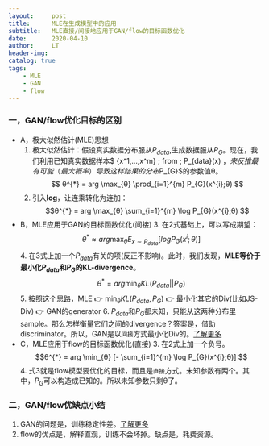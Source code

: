 ```yaml
---
layout:     post
title:      MLE在生成模型中的应用
subtitle:   MLE直接/间接地应用于GAN/flow的目标函数优化
date:       2020-04-10
author:     LT
header-img: 
catalog: true
tags:
    - MLE
    - GAN
    - flow
---
```


### 一，GAN/flow优化目标的区别
 - A，极大似然估计(MLE)思想
    1. 极大似然估计：假设真实数据分布服从$P_{data}$,生成数据服从$P_{G}$。现在，我们利用已知真实数据样本$ \{x^1,...,x^m\} \; from \; P_{data}(x) $，来反推最有可能（最大概率）导致这样结果的分布$P_{G}$的参数值θ。
    $$ θ^{*} = arg  \max_{θ} \prod_{i=1}^{m} P_{G}(x^{i};θ) $$
    2. 引入**log**，让连乘转化为连加：
    $$θ^{*} = arg  \max_{θ} \sum_{i=1}^{m} \log P_{G}(x^{i};θ) $$
 - B，MLE应用于GAN的目标函数优化(间接)
    3. 在2式基础上，可以写成期望：
    $$θ^{*} ≈ arg  \max_{θ} E_{x \sim P_{data}} [log P_{G}(x^{i};θ)] $$
    4. 在3式上加一个$P_{data}$有关的项(反正不影响)。此时，我们发现，**MLE等价于最小化$P_{data}$和$P_{G}$的KL-divergence**。
    $$θ^{*} = arg \min_{θ} KL(P_{data} || P_{G}) $$
    5. 按照这个思路，MLE 👉 $\min_{θ} KL(P_{data},P_{G})$ 👉 最小化其它的Div(比如JS-Div) 👉 GAN的generator
    6. $P_{data}$和$P_{G}$都未知，只能从这两种分布里sample。那么怎样衡量它们之间的divergence？答案是，借助discriminator。所以，GAN是以`间接`方式最小化Div的。[了解更多](https://leeeliu.github.io/2019/05/27/GAN/)
 - C，MLE应用于flow的目标函数优化(直接)
    3. 在2式上加一个负号。
    $$θ^{*} = arg  \min_{θ} [- \sum_{i=1}^{m} \log P_{G}(x^{i};θ)] $$
    4. 式3就是flow模型要优化的目标，而且是`直接`方式。未知参数有两个。其中，$P_{G}$可以构造成已知的。所以未知参数只剩θ了。

### 二，GAN/flow优缺点小结
1. GAN的问题是，训练稳定性差。[了解更多](https://leeeliu.github.io/2019/05/27/GAN/)
2. flow的优点是，解释直观，训练不会坏掉。缺点是，耗费资源。